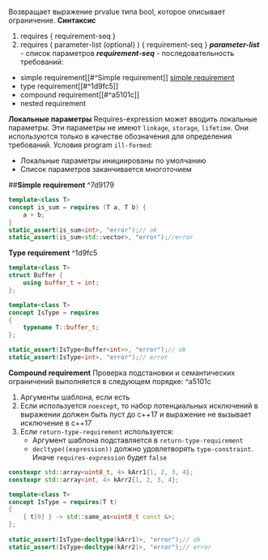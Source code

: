 Возвращает выражение prvalue типа bool, которое описывает ограничение.
**Синтаксис**
1. requires { requirement-seq }
2. requires ( parameter-list (optional) ) { requirement-seq }
***parameter-list*** - список параметров
***requirement-seq*** - последовательность требований:
- simple requirement[[#^Simple requirement]] [simple requirement](#simple-requirement)
- type requirement[[#^1d9fc5]]
- compound requirement[[#^a5101c]]
- nested requirement

**Локальные параметры**
Requires-expression может вводить локальные параметры. Эти параметры не имеют `linkage`, `storage`, `lifetime`. Они используются только в качестве обозначения для определения требований.
Условия program `ill-formed`:
- Локальные параметры инициированы по умолчанию 
- Список параметров заканчивается многоточием

##**Simple requirement** ^7d9179
``` cpp
template<class T>
concept is_sum = requires (T a, T b) {
	a + b;
}
static_assert(is_sum<int>, "error");// ok
static_assert(is_sum<std::vector>, "error");//error
```

**Type requirement** ^1d9fc5
``` cpp
template<class T>  
struct Buffer {  
    using buffer_t = int;  
};

template<class T>  
concept IsType = requires  
{  
    typename T::buffer_t;  
};

static_assert(IsType<Buffer<int>>, "error");// ok
static_assert(IsType<int>, "error");// error
```

**Compound requirement**
Проверка подстановки и семантических ограничений выполняется в следующем порядке: ^a5101c
1. Аргументы шаблона, если есть
2. Если используется `noexcept`, то набор потенциальных исключений в выражении должен быть пуст до c++17 и выражение не вызывает исключение в c++17
3. Если `return-type-requirement` используется:
	- Аргумент шаблона подставляется в `return-type-requirement`
	- `decltype((expression))` должно удовлетворять `type-constraint`. Иначе `requires-expression` будет `false`

``` cpp
constexpr std::array<uint8_t, 4> kArr1{1, 2, 3, 4};
constexpr std::array<int, 4> kArr2{1, 2, 3, 4};

template<class T>  
concept IsType = requires(T t)  
{  
    { t[0] } -> std::same_as<uint8_t const &>;  
};  
  
static_assert(IsType<decltype(kArr1)>, "error");// ok
static_assert(IsType<decltype(kArr2)>, "error");// error
```
